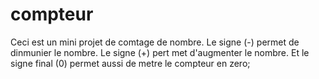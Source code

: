 # compteur
Ceci est un mini projet  de comtage de nombre.
Le signe (-) permet de dinmunier le nombre.
Le signe (+) pert met d'augmenter le nombre.
Et le signe final (0) permet aussi de metre le compteur en zero;
